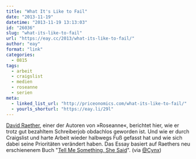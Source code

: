 ```yaml
---
title: "What It's Like to Fail"
date: "2013-11-19"
datetime: "2013-11-19 13:13:03"
id: "26036"
slug: "what-its-like-to-fail"
url: "https://eay.cc/2013/what-its-like-to-fail/"
author: "eay"
format: "link"
categories:
  - 0815
tags:
  - arbeit
  - craigslist
  - medien
  - roseanne
  - serien
meta:
  - linked_list_url: "http://priceonomics.com/what-its-like-to-fail/"
  - yourls_shorturl: "https://eay.li/29l"
---
```


[David Raether](http://www.imdb.com/name/nm0706116/), einer der Autoren von »Roseanne«, berichtet hier, wie er trotz gut bezahltem Schreiberjob obdachlos geworden ist. Und wie er durch Craigslist und harte Arbeit wieder halbwegs Fuß gefasst hat und wie sich dabei seine Prioritäten verändert haben. Das Essay basiert auf Raethers neu erschienenem Buch "[Tell Me Something, She Said](http://www.amazon.de/exec/obidos/ASIN/B00GJWJAEA/eayznet-21)". (via [@Cynx](https://twitter.com/Cynx/status/402705521444012032))
